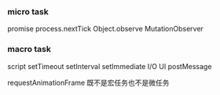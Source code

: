 
### micro task

promise
process.nextTick
Object.observe
MutationObserver

### macro task
script
setTimeout
setInterval
setImmediate
I/O
UI
postMessage

requestAnimationFrame 既不是宏任务也不是微任务

